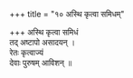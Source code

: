 +++
title = "१० अस्थि कृत्वा समिधम्"

+++
अस्थि कृत्वा समिधं  
तद् अष्टापो असादयन् ।  
रेतः कृत्वाज्यं  
देवाः पुरुषम् आविशन् ॥
